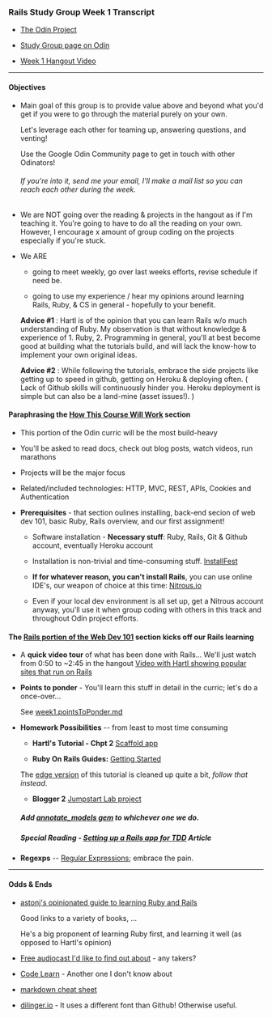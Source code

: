 ### Rails Study Group Week 1 Transcript

- [The Odin Project](http://www.theodinproject.com)

- [Study Group page on Odin](http://www.theodinproject.com/studygroup)

- [Week 1 Hangout Video](http://www.youtube.com/watch?v=5GcvIf-sFe4)

---

#### Objectives

+ Main goal of this group is to provide value above and beyond what you'd get if you were to go through the material purely on your own.  

	Let's leverage each other for teaming up, answering questions, and venting!

	Use the Google Odin Community page to get in touch with other Odinators!

	###### If you're into it, send me your email, I'll make a mail list so you can reach each other during the week.

+ We are NOT going over the reading & projects in the hangout as if I'm teaching it.  You're going to have to do all the reading on your own.  However, I encourage x amount of group coding on the projects especially if you're stuck.

+ We ARE 

	- going to meet weekly, go over last weeks efforts, revise schedule if need be.

	- going to use my experience / hear my opinions around learning Rails, Ruby, & CS in general - hopefully to your benefit.

	<a name="advice"></a>**Advice #1** : Hartl is of the opinion that you can learn Rails w/o much understanding of Ruby.  My observation is that without knowledge & experience of 1. Ruby, 2. Programming in general, you'll at best become good at building what the tutorials build, and will lack the know-how to implement your own original ideas.

	**Advice #2** : While following the tutorials, embrace the side projects like getting up to speed in github, getting on Heroku & deploying often.  ( Lack of Github skills will continuously hinder you.   Heroku deployment is simple but can also be a land-mine (asset issues!). )


#### Paraphrasing the [How This Course Will Work](http://www.theodinproject.com/courses/ruby-on-rails/lessons/how-this-course-will-work) section

+ This portion of the Odin curric will be the most build-heavy
+ You'll be asked to read docs, check out blog posts, watch videos, run marathons
+ Projects will be the major focus
+ Related/included technologies: HTTP, MVC, REST, APIs, Cookies and Authentication

+ **Prerequisites** - that section oulines installing, back-end secion of web dev 101, basic Ruby, Rails overview, and our first assignment!

	- Software installation - **Necessary stuff**: Ruby, Rails, Git & Github account, eventually Heroku account

	- Installation is non-trivial and time-consuming stuff.  [InstallFest](http://www.theodinproject.com/courses/web-development-101/lessons/installations) 

	- **If for whatever reason, you can't install Rails**, you can use online IDE's, our weapon of choice at this time: [Nitrous.io](https://www.nitrous.io/)

	- Even if your local dev environment is all set up, get a Nitrous account anyway, you'll use it when group coding with others in this track and throughout Odin project efforts.

#### The [Rails portion of the Web Dev 101](http://www.theodinproject.com/courses/web-development-101/lessons/ruby-on-rails-basics) section kicks off our Rails learning

+ A **quick video tour** of what has been done with Rails... We'll just watch from 0:50 to ~2:45 in the hangout
	[Video with Hartl showing popular sites that run on Rails](http://www.youtube.com/watch?v=b_DJdmvBStE)


+ **Points to ponder** - You'll learn this stuff in detail in the curric; let's do a once-over...

	See [week1.pointsToPonder.md](https://github.com/afshinator/OdinRailsStudyGroup/blob/master/week1-pointsToPoinder.md)

<a name="assignment1"></a>
+ **Homework Possibilities** -- from least to most time consuming
	
	- **Hartl's Tutorial - Chpt 2** [Scaffold app](http://ruby.railstutorial.org/chapters/a-demo-app#top)

	- **Ruby On Rails Guides:** [Getting Started](http://guides.rubyonrails.org/getting_started.html)

	The [edge version](https://github.com/rails/rails/blob/master/guides/source/getting_started.md)
 of this tutorial is cleaned up quite a bit, *follow that instead*.	

	- **Blogger 2** [Jumpstart Lab project](http://tutorials.jumpstartlab.com/projects/blogger.html)


	##### Add [annotate_models gem](https://github.com/ctran/annotate_models) to whichever one we do.

	##### Special Reading - [Setting up a Rails app for TDD](http://www.startuprocket.com/blog/how-to-setup-a-rails-app-for-test-driven-and-behavior-driven-development-with-rspec-and-capybara-webkit) Article


+ **Regexps** -- [Regular Expressions](https://github.com/afshinator/OdinRailsStudyGroup/blob/master/week1-regex.md); embrace the pain.


---


#### **Odds & Ends**


- [astonj's opinionated guide to learning Ruby and Rails](http://astonj.com/tech/best-way-to-learn-ruby-rails/)

	Good links to a variety of books, ...

	He's a big proponent of learning Ruby first, and learning it well  (as opposed to Hartl's opinion)
	

- [Free audiocast I'd like to find out about](http://www.buildingwebapps.com/learningrails) - any takers?

- [Code Learn](http://www.codelearn.org/ruby-on-rails-tutorial) - Another one I don't know about

- [markdown cheat sheet](https://github.com/adam-p/markdown-here/wiki/Markdown-Cheatsheet#wiki-code)

- [dilinger.io](http://dillinger.io/) - It uses a different font than Github!  Otherwise useful.

